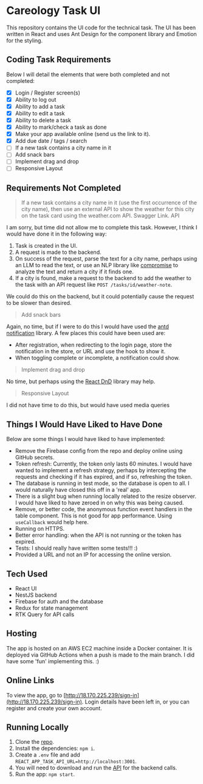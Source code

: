 # Careology Task UI

This repository contains the UI code for the technical task. The UI has been written in React and uses Ant Design for the component library and Emotion for the styling.

## Coding Task Requirements

Below I will detail the elements that were both completed and not completed:

- [x] Login / Register screen(s)
- [x] Ability to log out
- [x] Ability to add a task
- [x] Ability to edit a task
- [x] Ability to delete a task
- [x] Ability to mark/check a task as done
- [x] Make your app available online (send us the link to it).
- [x] Add due date / tags / search
- [ ] If a new task contains a city name in it
- [ ] Add snack bars
- [ ] Implement drag and drop
- [ ] Responsive Layout

## Requirements Not Completed

> If a new task contains a city name in it (use the first occurrence of the city name), then use an external API to show the weather for this city on the task card using the weather.com API. Swagger Link. API

I am sorry, but time did not allow me to complete this task. However, I think I would have done it in the following way:

1. Task is created in the UI.
2. A request is made to the backend.
3. On success of the request, parse the text for a city name, perhaps using an LLM to read the text, or use an NLP library like [compromise](https://www.npmjs.com/package/compromise) to analyze the text and return a city if it finds one.
4. If a city is found, make a request to the backend to add the weather to the task with an API request like `POST /tasks/id/weather-note`.

We could do this on the backend, but it could potentially cause the request to be slower than desired.

> Add snack bars

Again, no time, but if I were to do this I would have used the [antd notification](https://ant.design/components/notification/) library. A few places this could have been used are:

- After registration, when redirecting to the login page, store the notification in the store, or URL and use the hook to show it.
- When toggling complete or incomplete, a notification could show.

> Implement drag and drop

No time, but perhaps using the [React DnD](https://react-dnd.github.io/react-dnd/about) library may help.

> Responsive Layout

I did not have time to do this, but would have used media queries

## Things I Would Have Liked to Have Done

Below are some things I would have liked to have implemented:

- Remove the Firebase config from the repo and deploy online using GitHub secrets.
- Token refresh: Currently, the token only lasts 60 minutes. I would have wanted to implement a refresh strategy, perhaps by intercepting the requests and checking if it has expired, and if so, refreshing the token.
- The database is running in test mode, so the database is open to all. I would naturally have closed this off in a 'real' app.
- There is a slight bug when running locally related to the resize observer. I would have liked to have zeroed in on why this was being caused.
- Remove, or better code, the anonymous function event handlers in the table component. This is not good for app performance. Using `useCallback` would help here.
- Running on HTTPS.
- Better error handling: when the API is not running or the token has expired.
- Tests: I should really have written some tests!!! :)
- Provided a URL and not an IP for accessing the online version.

## Tech Used

- React UI
- NestJS backend
- Firebase for auth and the database
- Redux for state management
- RTK Query for API calls

## Hosting

The app is hosted on an AWS EC2 machine inside a Docker container. It is deployed via GitHub Actions when a push is made to the main branch. I did have some 'fun' implementing this. :)

## Online Links

To view the app, go to [http://18.170.225.239/sign-in](http://18.170.225.239/sign-in). Login details have been left in, or you can register and create your own account.

## Running Locally

1. Clone the [repo](https://github.com/InfinatechLTD/careology-task-ui).
2. Install the dependencies: `npm i`.
3. Create a `.env` file and add `REACT_APP_TASK_API_URL=http://localhost:3001`.
4. You will need to download and run the [API](https://github.com/InfinatechLTD/careology-task-api) for the backend calls.
5. Run the app: `npm start`.
